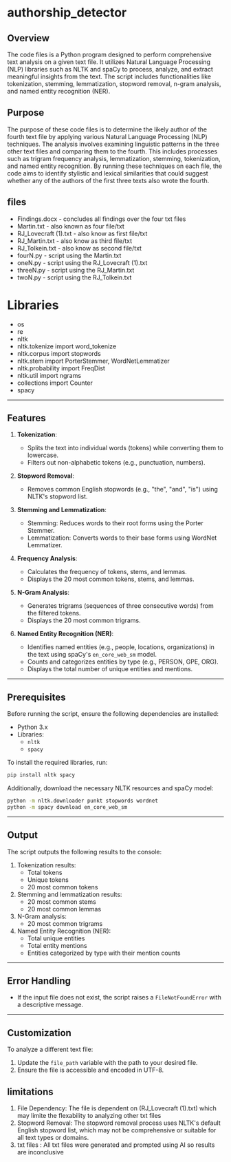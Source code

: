 # authorship_detector


## Overview
The code files  is a Python program designed to perform comprehensive text analysis on a given text file. It utilizes Natural Language Processing (NLP) libraries such as NLTK and spaCy to process, analyze, and extract meaningful insights from the text. The script includes functionalities like tokenization, stemming, lemmatization, stopword removal, n-gram analysis, and named entity recognition (NER). 

## Purpose 
The purpose of these code files is to determine the likely author of the fourth text file by applying various Natural Language Processing (NLP) techniques. The analysis involves examining linguistic patterns in the three other text files and comparing them to the fourth. This includes processes such as trigram frequency analysis, lemmatization, stemming, tokenization, and named entity recognition. By running these techniques on each file, the code aims to identify stylistic and lexical similarities that could suggest whether any of the authors of the first three texts also wrote the fourth.

## files 
- Findings.docx - concludes all findings over the four txt files 
- Martin.txt - also known as four file/txt
- RJ_Lovecraft (1).txt - also know as first file/txt
- RJ_Martin.txt - also know as third file/txt
- RJ_Tolkein.txt - also know as second file/txt 
- fourN.py - script using the Martin.txt
- oneN.py - script using the RJ_Lovecraft (1).txt
- threeN.py - script using the RJ_Martin.txt
- twoN.py - script using the RJ_Tolkein.txt



# Libraries
-  os
- re
- nltk
- nltk.tokenize import word_tokenize
- nltk.corpus import stopwords
- nltk.stem import PorterStemmer, WordNetLemmatizer
- nltk.probability import FreqDist
- nltk.util import ngrams  
- collections import Counter
- spacy

---

## Features
1. **Tokenization**:
   - Splits the text into individual words (tokens) while converting them to lowercase.
   - Filters out non-alphabetic tokens (e.g., punctuation, numbers).

2. **Stopword Removal**:
   - Removes common English stopwords (e.g., "the", "and", "is") using NLTK's stopword list.

3. **Stemming and Lemmatization**:
   - Stemming: Reduces words to their root forms using the Porter Stemmer.
   - Lemmatization: Converts words to their base forms using WordNet Lemmatizer.

4. **Frequency Analysis**:
   - Calculates the frequency of tokens, stems, and lemmas.
   - Displays the 20 most common tokens, stems, and lemmas.

5. **N-Gram Analysis**:
   - Generates trigrams (sequences of three consecutive words) from the filtered tokens.
   - Displays the 20 most common trigrams.

6. **Named Entity Recognition (NER)**:
   - Identifies named entities (e.g., people, locations, organizations) in the text using spaCy's `en_core_web_sm` model.
   - Counts and categorizes entities by type (e.g., PERSON, GPE, ORG).
   - Displays the total number of unique entities and mentions.

---

## Prerequisites
Before running the script, ensure the following dependencies are installed:
- Python 3.x
- Libraries:
  - `nltk`
  - `spacy`

To install the required libraries, run:
```bash
pip install nltk spacy
```

Additionally, download the necessary NLTK resources and spaCy model:
```bash
python -m nltk.downloader punkt stopwords wordnet
python -m spacy download en_core_web_sm
```

---


## Output
The script outputs the following results to the console:
1. Tokenization results:
   - Total tokens
   - Unique tokens
   - 20 most common tokens
2. Stemming and lemmatization results:
   - 20 most common stems
   - 20 most common lemmas
3. N-Gram analysis:
   - 20 most common trigrams
4. Named Entity Recognition (NER):
   - Total unique entities
   - Total entity mentions
   - Entities categorized by type with their mention counts

---

## Error Handling
- If the input file does not exist, the script raises a `FileNotFoundError` with a descriptive message.

---

## Customization
To analyze a different text file:
1. Update the `file_path` variable with the path to your desired file.
2. Ensure the file is accessible and encoded in UTF-8.


## limitations 
1. File Dependency: The file is dependent on (RJ_Lovecraft (1).txt) which may limite the flexability to analyzing other txt files 
2. Stopword Removal: The stopword removal process uses NLTK's default English stopword list, which may not be comprehensive or suitable for all text types or domains.
3. txt files : All txt files were generated and prompted using AI so results are inconclusive

